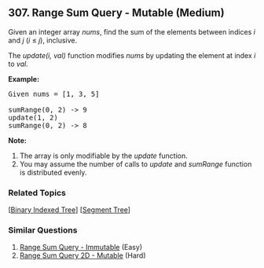<!--|This file generated by command(leetcode description); DO NOT EDIT.    |-->
<!--+----------------------------------------------------------------------+-->
<!--|@author    Openset <openset.wang@gmail.com>                           |-->
<!--|@link      https://github.com/openset                                 |-->
<!--|@home      https://github.com/openset/leetcode                        |-->
<!--+----------------------------------------------------------------------+-->

## 307. Range Sum Query - Mutable (Medium)

<p>Given an integer array <i>nums</i>, find the sum of the elements between indices <i>i</i> and <i>j</i> (<i>i</i> &le; <i>j</i>), inclusive.</p>

<p>The <i>update(i, val)</i> function modifies <i>nums</i> by updating the element at index <i>i</i> to <i>val</i>.</p>

<p><b>Example:</b></p>

<pre>
Given nums = [1, 3, 5]

sumRange(0, 2) -&gt; 9
update(1, 2)
sumRange(0, 2) -&gt; 8
</pre>

<p><b>Note:</b></p>

<ol>
	<li>The array is only modifiable by the <i>update</i> function.</li>
	<li>You may assume the number of calls to <i>update</i> and <i>sumRange</i> function is distributed evenly.</li>
</ol>


### Related Topics
[[Binary Indexed Tree](https://github.com/openset/leetcode/tree/master/tag/binary-indexed-tree/README.md)]
[[Segment Tree](https://github.com/openset/leetcode/tree/master/tag/segment-tree/README.md)]

### Similar Questions
  1. [Range Sum Query - Immutable](https://github.com/openset/leetcode/tree/master/problems/range-sum-query-immutable) (Easy)
  1. [Range Sum Query 2D - Mutable](https://github.com/openset/leetcode/tree/master/problems/range-sum-query-2d-mutable) (Hard)
